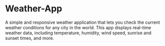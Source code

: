 # Weather-App
A simple and responsive weather application that lets you check the current weather conditions for any city in the world. This app displays real-time weather data, including temperature, humidity, wind speed, sunrise and sunset times, and more.
